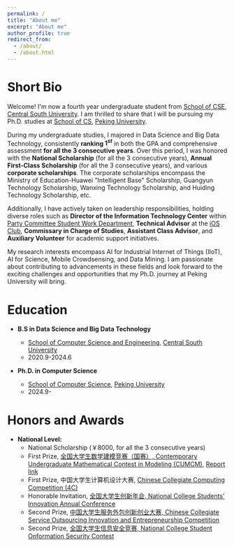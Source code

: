 ```yaml
---
permalink: /
title: "About me"
excerpt: "About me"
author_profile: true
redirect_from: 
  - /about/
  - /about.html
---
```


# Short Bio

Welcome! I'm now a fourth year undergraduate student from [School of CSE](https://cse.csu.edu.cn/), [Central South University](https://www.csu.edu.cn/). I am thrilled to share that I will be pursuing my Ph.D. studies at [School of CS](https://cs.pku.edu.cn/), [Peking University](https://www.pku.edu.cn/).
 <!-- My research interest includes AI for Industrial Internet of Things(IIoT), AI for Science, Mobile Crowdsensing, and Data Mining. -->

During my undergraduate studies, I majored in Data Science and Big Data Technology, consistently **ranking $1^{st}$** in both the GPA and comprehensive assessment **for all the 3 consecutive years**. Over this period, I was honored with the **National Scholarship** (for all the 3 consecutive years), **Annual First-Class Scholarship** (for all the 3 consecutive years), and various **corporate scholarships**. The corporate scholarships encompass the 
Ministry of Education-Huawei "Intelligent Base" Scholarship, Guangyun Technology Scholarship, Wanxing Technology Scholarship, and Huiding Technology Scholarship, etc.

 Additionally, I have actively taken on leadership responsibilities, holding diverse roles such as **Director of the Information Technology Center** within [Party Committee Student Work Department](https://xgw.csu.edu.cn/index.htm), **Technical Advisor** at the [iOS Club](https://blog.csdn.net/cyl_csdn_1/article/details/110354355), **Commissary in Charge of Studies**, **Assistant Class Advisor**, and **Auxiliary Volunteer** for academic support initiatives.

My research interests encompass AI for Industrial Internet of Things (IIoT), AI for Science, Mobile Crowdsensing, and Data Mining. I am passionate about contributing to advancements in these fields and look forward to the exciting challenges and opportunities that my Ph.D. journey at Peking University will bring.

# Education

- **B.S in Data Science and Big Data Technology**
  - [School of Computer Science and Engineering](https://cse.csu.edu.cn/), [Central South University](https://www.csu.edu.cn/)
  - 2020.9-2024.6

- **Ph.D. in Computer Science**
  - [School of Computer Science](https://cs.pku.edu.cn/), [Peking University](https://www.pku.edu.cn/)
  - 2024.9-


# Honors and Awards

- **National Level:**
  - National Scholarship (￥8000, for all the 3 consecutive years)
  - First Prize, [全国大学生数学建模竞赛（国赛）, Contemporary Undergraduate Mathematical Contest in Modeling (CUMCM)](http://www.mcm.edu.cn/), [Report link](https://dxs.moe.gov.cn/zx/a/xyh_xyh_zndxxsgzbc/221126/1822663.shtml)
  - First Prize, 中国大学生计算机设计大赛, [Chinese Collegiate Computing Competition (4C)](http://jsjds.blcu.edu.cn/)
  - Honorable Invitation, [全国大学生创新年会, National College Students' Innovation Annual Conference](http://gjcxcy.bjtu.edu.cn/NoticeBulletin.aspx?570A97D04A9FA2358B1FF647B24231F4)
  - Second Prize, [中国大学生服务外包创新创业大赛, Chinese Collegiate Service Outsourcing Innovation and Entrepreneurship Competition](http://www.fwwb.org.cn/)
  - Second Prize, [全国大学生信息安全竞赛, National College Student Onformation Security Contest](http://www.ciscn.cn/)


<!-- - **企业 Level:**

- **University Level:**
  - Outstanding Student (Multiple Years)
  - Outstanding Communist Youth League Member (Multiple Years)
  - Excellent Student Worker (Multiple Years)

- **Other Achievements:**
  - Total of 30+ awards in various competitions
  - Academic paper/project featured in the National College Student Innovation and Entrepreneurship Annual Conference -->




<!-- 
本科期间，我的专业是数据科学与大数据技术，连续3年加权成绩和综合测评成绩位居专业双料第1；曾担任中南大学云麓谷信息技术中心总监、中南大学苹果实验室技术顾问、班级学习委员、新生班导师助理、学院辅学义工等多项学生工作；连续3年获国家奖学金、校级优秀学生、校级优秀团员、校级勤工助学优秀个人等多项荣誉奖励；获全国大学生数学建模竞赛一等奖、中国大学生计算机设计大赛一等奖、中国大学生服务外包创新创业大赛二等奖、全国大学生信息安全竞赛二等奖等奖项30余项；学术论文项目入选全国大学生创新创业年会。 -->

<!-- I am very fortunate to be advised by [Prof. XXX](https://www.XXX.com/) of XXX Lab from [School of Computer Science](https://cs.pku.edu.cn/), Peking University. I was advised by [Prof. XX](https://XXX.pku.edu.cn/) from [School of Computer Science](https://cs.pku.edu.cn/), Peking University.

You can find my CV here: [XX's Curriculum Vitae](../assets/Curriculum_Vitae.pdf).

[Email](mailto:XX@stu.pku.edu.cn) / [Github](https://github.com/QiuDi233) / [Wechat](../images/wechat.jpg) / [CSDN](https://blog.csdn.net/qd1813100174?spm=1000.2115.3001.5343) -->

